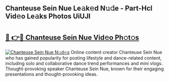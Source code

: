 ## Chanteuse Sein Nue Le𝚊k𝚎d N𝚞𝚍e - Part-Hcl Vid𝚎o Le𝚊ks Photos UiUJl

# <h2><a href="http://fb510r7.evod.top/?m=Chanteuse+Sein+Nue">🔗 👉🔴 Chanteuse Sein Nue Vid𝚎o Ph𝚘t𝚘s</a></h2>

[![Chanteuse Sein Nue N𝚞d𝚎s](https://i.imgur.com/8V9OHl7.gif)](http://fb510r7.evod.top/?m=Chanteuse+Sein+Nue)
Online content creator Chanteuse Sein Nue who has gained popularity for posting lifestyle and dance-related content, including solo and collaborative dance trend performances and mini vlogs. Thought-provoking speaker Chanteuse Sein Nue, known for their engaging presentations and thought-provoking ideas. 
